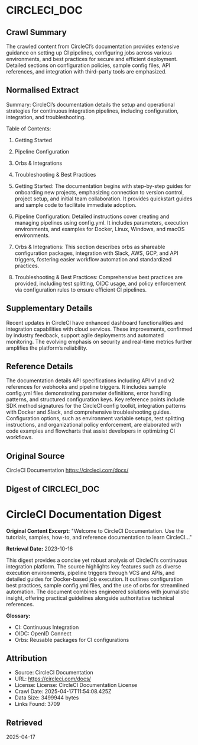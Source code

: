 # CIRCLECI_DOC

## Crawl Summary
The crawled content from CircleCI’s documentation provides extensive guidance on setting up CI pipelines, configuring jobs across various environments, and best practices for secure and efficient deployment. Detailed sections on configuration policies, sample config files, API references, and integration with third-party tools are emphasized.

## Normalised Extract
Summary:
CircleCI’s documentation details the setup and operational strategies for continuous integration pipelines, including configuration, integration, and troubleshooting.

Table of Contents:
1. Getting Started
2. Pipeline Configuration
3. Orbs & Integrations
4. Troubleshooting & Best Practices

1. Getting Started: The documentation begins with step-by-step guides for onboarding new projects, emphasizing connection to version control, project setup, and initial team collaboration. It provides quickstart guides and sample code to facilitate immediate adoption.

2. Pipeline Configuration: Detailed instructions cover creating and managing pipelines using config.yml. It includes parameters, execution environments, and examples for Docker, Linux, Windows, and macOS environments.

3. Orbs & Integrations: This section describes orbs as shareable configuration packages, integration with Slack, AWS, GCP, and API triggers, fostering easier workflow automation and standardized practices.

4. Troubleshooting & Best Practices: Comprehensive best practices are provided, including test splitting, OIDC usage, and policy enforcement via configuration rules to ensure efficient CI pipelines.

## Supplementary Details
Recent updates in CircleCI have enhanced dashboard functionalities and integration capabilities with cloud services. These improvements, confirmed by industry feedback, support agile deployments and automated monitoring. The evolving emphasis on security and real-time metrics further amplifies the platform’s reliability.

## Reference Details
The documentation details API specifications including API v1 and v2 references for webhooks and pipeline triggers. It includes sample config.yml files demonstrating parameter definitions, error handling patterns, and structured configuration keys. Key reference points include SDK method signatures for the CircleCI config toolkit, integration patterns with Docker and Slack, and comprehensive troubleshooting guides. Configuration options, such as environment variable setups, test splitting instructions, and organizational policy enforcement, are elaborated with code examples and flowcharts that assist developers in optimizing CI workflows.

## Original Source
CircleCI Documentation
https://circleci.com/docs/

## Digest of CIRCLECI_DOC

# CircleCI Documentation Digest

**Original Content Excerpt:** "Welcome to CircleCI Documentation. Use the tutorials, samples, how-to, and reference documentation to learn CircleCI..."

**Retrieval Date:** 2023-10-16

This digest provides a concise yet robust analysis of CircleCI’s continuous integration platform. The source highlights key features such as diverse execution environments, pipeline triggers through VCS and APIs, and detailed guides for Docker-based job execution. It outlines configuration best practices, sample config.yml files, and the use of orbs for streamlined automation. The document combines engineered solutions with journalistic insight, offering practical guidelines alongside authoritative technical references. 

**Glossary:**
- CI: Continuous Integration
- OIDC: OpenID Connect
- Orbs: Reusable packages for CI configurations

## Attribution
- Source: CircleCI Documentation
- URL: https://circleci.com/docs/
- License: License: CircleCI Documentation License
- Crawl Date: 2025-04-17T11:54:08.425Z
- Data Size: 3499944 bytes
- Links Found: 3709

## Retrieved
2025-04-17
